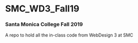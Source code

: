 # SMC_WD3_Fall19
### Santa Monica College Fall 2019
A repo to hold all the in-class code from WebDesign 3 at SMC
